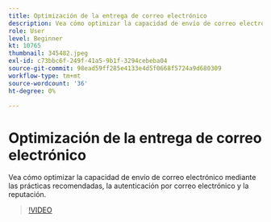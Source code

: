 ```yaml
---
title: Optimización de la entrega de correo electrónico
description: Vea cómo optimizar la capacidad de envío de correo electrónico mediante las prácticas recomendadas, la autenticación por correo electrónico y la reputación.
role: User
level: Beginner
kt: 10765
thumbnail: 345482.jpeg
exl-id: c73bbc6f-249f-41a5-9b1f-3294cebeba04
source-git-commit: 98ead59ff285e4133e4d5f0668f5724a9d680309
workflow-type: tm+mt
source-wordcount: '36'
ht-degree: 0%

---
```


# Optimización de la entrega de correo electrónico

Vea cómo optimizar la capacidad de envío de correo electrónico mediante las prácticas recomendadas, la autenticación por correo electrónico y la reputación.

>[!VIDEO](https://video.tv.adobe.com/v/345482/?quality=12&learn=on)
